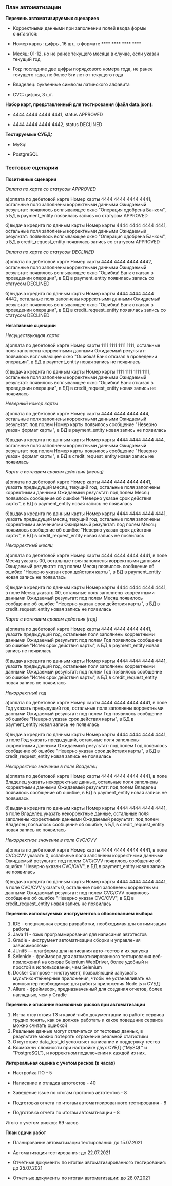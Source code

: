 ### **План автоматизации**

**Перечень автоматизируемых сценариев**

* Корректными данными при заполнении полей ввода формы считаются:

* Номер карты: цифры, 16 шт., в формате **** **** **** ****

* Месяц: 01-12, но не ранее текущего месяца в случае, если указан текущий год

* Год: последние две цифры порядкового номера года, не ранее текущего года, не более 5ти лет от текущего года

* Владелец: буквенные символы латинского алфавита

* CVC: цифры, 3 шт.

**Набор карт, представленный для тестирования (файл data.json):**

* 4444 4444 4444 4441, status APPROVED

* 4444 4444 4444 4442, status DECLINED

**Тестируемые СУБД:**

* MySql

* PostgreSQL

### **Тестовые сценарии**

**Позитивные сценарии**

_Оплата по карте со статусом APPROVED_

а)оплата по дебетовой карте
Номер карты 4444 4444 4444 4441, остальные поля заполнены корректными данными
Ожидаемый результат: появилось всплывающее окно "Операция одобрена Банком", в БД в payment_entity появилась запись со статусом APPROVED

б)выдача кредита по данным карты
Номер карты 4444 4444 4444 4441, остальные поля заполнены корректными данными
Ожидаемый результат: появилось всплывающее окно "Операция одобрена Банком", в БД в credit_request_entity появилась запись со статусом APPROVED

_Оплата по карте со статусом DECLINED_

а)оплата по дебетовой карте
Номер карты 4444 4444 4444 4442, остальные поля заполнены корректными данными
Ожидаемый результат: появилось всплывающее окно "Ошибка! Банк отказал в проведении операции", в БД в payment_entity появилась запись со статусом DECLINED

б)выдача кредита по данным карты
Номер карты 4444 4444 4444 4442, остальные поля заполнены корректными данными
Ожидаемый результат: появилось всплывающее окно "Ошибка! Банк отказал в проведении операции", в БД в credit_request_entity появилась запись со статусом DECLINED

**Негативные сценарии**

_Несуществующая карта_

а)оплата по дебетовой карте
Номер карты 1111 1111 1111 1111, остальные поля заполнены корректными данными
Ожидаемый результат: появилось всплывающее окно "Ошибка! Банк отказал в проведении операции", в БД в payment_entity новая запись не появилась

б)выдача кредита по данным карты
Номер карты 1111 1111 1111 1111, остальные поля заполнены корректными данными
Ожидаемый результат: появилось всплывающее окно "Ошибка! Банк отказал в проведении операции", в БД в credit_request_entity новая запись не появилась

_Неверный номер карты_

а)оплата по дебетовой карте
Номер карты 4444 4444 4444 444, остальные поля заполнены корректными данными
Ожидаемый результат: под полем Номер карты появилось сообщение "Неверно указан формат карты", в БД в payment_entity новая запись не появилась

б)выдача кредита по данным карты
Номер карты 4444 4444 4444 444, остальные поля заполнены корректными данными
Ожидаемый результат: под полем Номер карты появилось сообщение "Неверно указан формат карты", в БД в credit_request_entity новая запись не появилась

_Карта с истекшим сроком действия (месяц)_

а)оплата по дебетовой карте
Номер карты 4444 4444 4444 4441, указать предыдущий месяц, текущий год, остальные поля заполнены корректными данными
Ожидаемый результат: под полем Месяц появилось сообщение об ошибке "Неверно указан срок действия карты", в БД в payment_entity новая запись не появилась

б)выдача кредита по данным карты
Номер карты 4444 4444 4444 4441, указать предыдущий месяц, текущий год, остальные поля заполнены корректными значениями
Ожидаемый результат: под полем Месяц появилось сообщение об ошибке "Неверно указан срок действия карты", в БД в credit_request_entity новая запись не появилась

_Некорректный месяц_

а)оплата по дебетовой карте
Номер карты 4444 4444 4444 4441, в поле Месяц указать 00, остальные поля заполнены корректными данными
Ожидаемый результат: под полем Месяц появилось сообщение об ошибке "Неверно указан срок действия карты", в БД в payment_entity новая запись не появилась

б)выдача кредита по данным карты
Номер карты 4444 4444 4444 4441, в поле Месяц указать 00, остальные поля заполнены корректными данными
Ожидаемый результат: под полем Месяц появилось сообщение об ошибке "Неверно указан срок действия карты", в БД в credit_request_entity новая запись не появилась

_Карта с истекшим сроком действия (год)_

а)оплата по дебетовой карте
Номер карты 4444 4444 4444 4441, указать предыдущий год, остальные поля заполнены корректными данными
Ожидаемый результат: под полем Год появилось сообщение об ошибке "Истёк срок действия карты", в БД в payment_entity новая запись не появилась

б)выдача кредита по данным карты
Номер карты 4444 4444 4444 4441, указать предыдущий год, остальные поля заполнены корректными данными
Ожидаемый результат: под полем Год появилось сообщение об ошибке "Истёк срок действия карты", в БД в credit_request_entity новая запись не появилась

_Некорректный год_

а)оплата по дебетовой карте
Номер карты 4444 4444 4444 4441, в поле Год указать предыдущий год, остальные поля заполнены корректными данными
Ожидаемый результат: под полем Год появилось сообщение об ошибке "Неверно указан срок действия карты", в БД в payment_entity новая запись не появилась

б)выдача кредита по данным карты
Номер карты 4444 4444 4444 4441, в поле Год указать предыдущий, остальные поля заполнены корректными данными
Ожидаемый результат: под полем Год появилось сообщение об ошибке "Неверно указан срок действия карты", в БД в credit_request_entity новая запись не появилась

_Некорректное значение в поле Владелец_

а)оплата по дебетовой карте
Номер карты 4444 4444 4444 4441, в поле Владелец указать некорректные данные, остальные поля заполнены корректными данными
Ожидаемый результат: под полем Владелец появилось сообщение об ошибке, в БД в payment_entity новая запись не появилась

б)выдача кредита по данным карты
Номер карты 4444 4444 4444 4441, в поле Владелец указать некорректные данные, остальные поля заполнены корректными данными
Ожидаемый результат: под полем Владелец появилось сообщение об ошибке, в БД в credit_request_entity новая запись не появилась

_Некорректное значение в поле CVC/CVV_

а)оплата по дебетовой карте
Номер карты 4444 4444 4444 4441, в поле CVC/CVV указать 0, остальные поля заполнены корректными данными
Ожидаемый результат: под полем CVC/CVV появилось сообщение об ошибке "Неверно указан CVC/CVV", в БД в payment_entity новая запись не появилась

б)выдача кредита по данным карты
Номер карты 4444 4444 4444 4441, в поле CVC/CVV указать 0, остальные поля заполнены корректными данными
Ожидаемый результат: под полем CVC/CVV появилось сообщение об ошибке "Неверно указан CVC/CVV", в БД в credit_request_entity новая запись не появилась

**Перечень используемых инструментов с обоснованием выбора**

1. IDE - специальная среда разработки, необходимая для оптимизации работы
2. Java 11 - язык программирования для написания автотестов
3. Gradle - инструмент автоматизации сборки и управления зависимостями
4. JUnit5 — платформа для написания авто-тестов и их запуска
5. Selenide - фреймворк для автоматизированного тестирования веб-приложений на основе Selenium WebDriver, более удобный и простой в использовании, чем Selenium
6. Docker Compose - инструмент, позволяющий запускать мультиконтейнерные приложения, чтобы не устанавливать на компьютер необходимые для работы приложения Node.js и СУБД
7. Allure - фреймворк, предназначенный для создания отчетов, более наглядных, чем у Gradle

**Перечень и описание возможных рисков при автоматизации**

1. Из-за отсутствия ТЗ и какой-либо документации по работе сервиса трудно понять, как он должен работать и какое поведение сервиса можно считать ошибкой
2. Реальные данные могут отличаться от тестовых данных, в результате можно потерять отражение реальной статистики
3. Отсутствие data_test_id усложняет написание и поддержку тестов
4. Возможны сложности при настройке двух СУБД ("MySQL" и "PostgreSQL"), и корректном подключении к каждой из них.

**Интервальная оценка с учетом рисков (в часах)**

* Настройка ПО - 5

* Написание и отладка автотестов - 40

* Заведение issue по итогам прогонов автотестов - 8

* Подготовка отчета по итогам автоматизированного тестирования - 8

* Подготовка отчета по итогам автоматизации - 8

Итого с учетом рисков: 69 часов

**План сдачи работ**

* Планирование автоматизации тестирования: до 15.07.2021

* Автоматизация тестирования: до 22.07.2021

* Отчетные документы по итогам автоматизированного тестирования: до 25.07.2021

* Отчетные документы по итогам автоматизации: до 28.07.2021